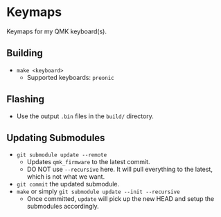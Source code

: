 # Keymaps
Keymaps for my QMK keyboard(s).

## Building
- `make <keyboard>`
  - Supported keyboards: `preonic`

## Flashing
- Use the output `.bin` files in the `build/` directory.

## Updating Submodules
- `git submodule update --remote`
  - Updates `qmk_firmware` to the latest commit.
  - DO NOT use `--recursive` here. It will pull everything to the latest, which is not what we want.
- `git commit` the updated submodule.
- `make` or simply `git submodule update --init --recursive`
  - Once committed, `update` will pick up the new HEAD and setup the submodules accordingly.